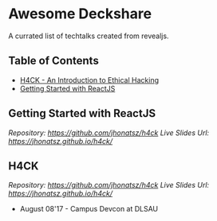 # Awesome Deckshare

A currated list of techtalks created from revealjs.

## Table of Contents
- [H4CK - An Introduction to Ethical Hacking](#h4ck---an-introduction-to-ethical-hacking)
- [Getting Started with ReactJS](#getting-started-with-reactjs)


## Getting Started with ReactJS
*Repository: https://github.com/jhonatsz/h4ck*
*Live Slides Url: https://jhonatsz.github.io/h4ck/*

## H4CK
*Repository: https://github.com/jhonatsz/h4ck*
*Live Slides Url: https://jhonatsz.github.io/h4ck/*
  - August 08'17 - Campus Devcon at DLSAU
